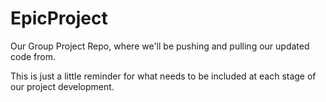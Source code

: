 # EpicProject
Our Group Project Repo, where we'll be pushing and pulling our updated code from. 

This is just a little reminder for what needs to be included at each stage of our project development. 

